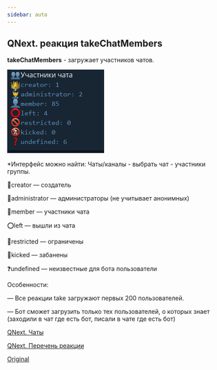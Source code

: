 ```yaml
---
sidebar: auto
---
```


## QNext. реакция takeChatMembers

**takeChatMembers** - загружает участников чатов. 


![](./1.png)

*Интерфейс можно найти: Чаты/каналы - выбрать чат - участники группы.

👑creator — создатель

👮administrator — администраторы (не учитывает анонимных)

👤member — участники чата

⭕️left — вышли из чата

🚫restricted — ограничены

🚷kicked — забанены

❓undefined — неизвестные для бота пользователи

Особенности:

— Все реакции take загружают первых 200 пользователей.

— Бот сможет загрузить только тех пользователей, о которых знает (заходили в чат где есть бот, писали в чате где есть бот)



[QNext. Чаты](/docs-test/ph/admin/chat-about)

[QNext. Перечень реакции](/docs-test/ph/reactions)

[Original](https://telegra.ph/QNext-admin-reaction-takeChatMembers-05-07)